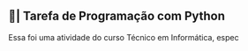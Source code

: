 ## 📄| Tarefa de Programação com Python
 
   Essa foi uma atividade do curso Técnico em Informática, espec
